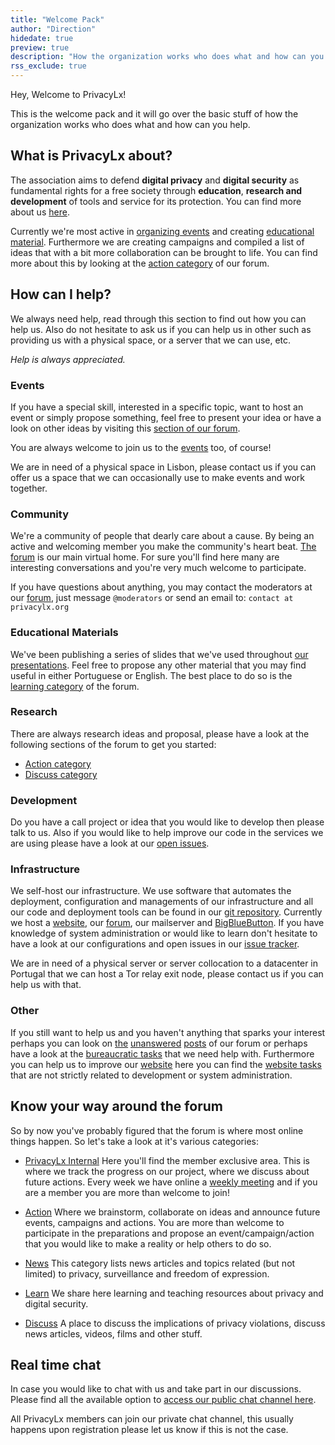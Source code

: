 ```yaml
---
title: "Welcome Pack"
author: "Direction"
hidedate: true
preview: true
description: "How the organization works who does what and how can you help."
rss_exclude: true
---
```

Hey, Welcome to PrivacyLx!

This is the welcome pack and it will go over the basic stuff of how the
organization works who does what and how can you help.

## What is PrivacyLx about?

The association aims to defend **digital privacy** and **digital security** as
fundamental rights for a free society through **education**, **research and
development** of tools and service for its protection. You can find more about
us [here](https://privacylx.org/en/about/about-us).

Currently we're most active in [organizing events](https://privacylx.org/events/)
and creating [educational material](https://privacylx.org/resources/).
Furthermore we are creating campaigns and compiled a list of ideas that with a
bit more collaboration can be brought to life. You can find more about this by
looking at the [action category](https://cafe.privacylx.org/c/action) of our
forum.

## How can I help?

We always need help, read through this section to find out how you can help us.
Also do not hesitate to ask us if you can help us in other such as providing us
with a physical space, or a server that we can use, etc.

*Help is always appreciated.*

### Events

If you have a special skill, interested in a specific topic, want to host an
event or simply propose something, feel free to present your idea or have a look
on other ideas by visiting this
[section of our forum](https://cafe.privacylx.org/c/action).

You are always welcome to join us to the [events](https://privacylx.org/events/)
too, of course!

We are in need of a physical space in Lisbon, please contact us if you can offer
us a space that we can occasionally use to make events and work together.

### Community

We're a community of people that dearly care about a cause. By being an active
and welcoming member you make the community's heart beat.
[The forum](https://cafe.privacylx.org) is our main virtual home. For sure
you'll find here many are interesting conversations and you're very much welcome
to participate.

If you have questions about anything, you may contact the moderators at our
[forum](https://cafe.privacylx.org), just message `@moderators` or send an email
to: `contact at privacylx.org`

### Educational Materials

We've been publishing a series of slides that we've used throughout [our
presentations](https://privacylx.org/resources/). Feel free to propose any other
material that you may find useful in either Portuguese or English. The best
place to do so is the [learning category](https://cafe.privacylx.org/c/learn)
of the forum.

### Research

There are always research ideas and proposal, please have a look at the
following sections of the forum to get you started:

- [Action category](https://cafe.privacylx.org/c/action)
- [Discuss category](https://cafe.privacylx.org/c/discuss-privacy)

### Development

Do you have a call project or idea that you would like to develop then please
talk to us. Also if you would like to help improve our code in the services we
are using please have a look at our
[open issues](https://github.com/PrivacyLx/privacylx-issue-tracker/issues).

### Infrastructure

We self-host our infrastructure. We use software that automates the deployment,
configuration and managements of our infrastructure and all our code and
deployment tools can be found in our
[git repository](https://github.com/PrivacyLx/devops). Currently we host a
[website](http://privacylx.org), our [forum](https://cafe.privacylx.org/),
our mailserver and [BigBlueButton](https://bbb.privacylx.org). If you have
knowledge of system administration or would like to learn don't hesitate to have
a look at our configurations and open issues in our
[issue tracker](https://github.com/privacylx/privacylx-issue-tracker).

We are in need of a physical server or server collocation to a datacenter in
Portugal that we can host a Tor relay exit node, please contact us if you can
help us with that.

### Other

If you still want to help us and you haven't anything that sparks your interest
perhaps you can look on
[the](https://cafe.privacylx.org/c/discuss-privacy?max_posts=1)
[unanswered](https://cafe.privacylx.org/c/action?max_posts=1)
[posts](https://cafe.privacylx.org/c/learn?max_posts=1) of our forum or perhaps
have a look at the
[bureaucratic tasks](https://github.com/PrivacyLx/privacylx-issue-tracker/issues?q=is%3Aissue+is%3Aopen+label%3Abureaucracy)
that we need help with. Furthermore you can help us to improve our
[website](https://privacylx.org) here you can find the
[website tasks](https://github.com/PrivacyLx/privacylx-issue-tracker/issues?q=is%3Aissue+is%3Aopen+label%3Awebsite)
that are not strictly related to development or system administration.

## Know your way around the forum

So by now you've probably figured that the forum is where most online things
happen. So let's take a look at it's various categories:

- [PrivacyLx Internal](https://cafe.privacylx.org/c/privacylx-internal/7/l/latest?board=default)
  Here you'll find the member exclusive area. This is where we track the
  progress on our project, where we discuss about future actions. Every week we
  have online a [weekly
  meeting](https://cafe.privacylx.org/t/saturdays-6pm-weelky-updates-meeting/283/1)
  and if you are a member you are more than welcome to join!

- [Action](https://cafe.privacylx.org/c/discuss-privacy)
  Where we brainstorm, collaborate on ideas and announce future events,
  campaigns and actions. You are more than welcome to participate in the
  preparations and propose an event/campaign/action that you would like to make
  a reality or help others to do so.

- [News](https://cafe.privacylx.org/c/news)
  This category lists news articles and topics related (but not limited) to
  privacy, surveillance and freedom of expression.

- [Learn](https://cafe.privacylx.org/c/learn)
  We share here learning and teaching resources about privacy and digital
  security.

- [Discuss](https://cafe.privacylx.org/c/discuss-privacy)
  A place to discuss the implications of privacy violations, discuss news
  articles, videos, films and other stuff.

## Real time chat

In case you would like to chat with us and take part in our discussions. Please
find all the available option to
[access our public chat channel here](https://privacylx.org/en/community/).

All PrivacyLx members can join our private chat channel, this usually happens
upon registration please let us know if this is not the case.

